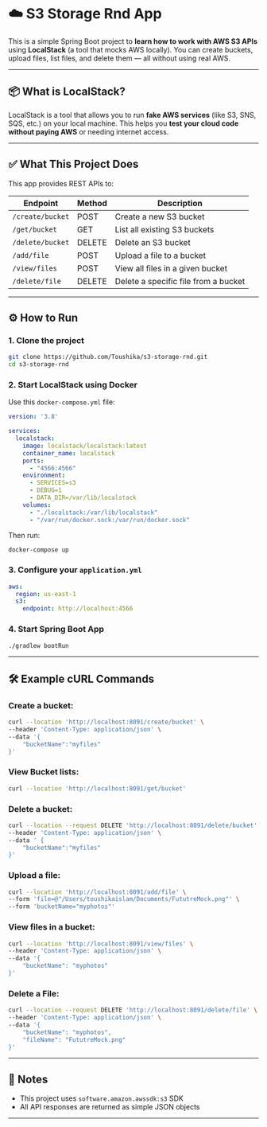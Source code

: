 

# ☁️ S3 Storage Rnd App

This is a simple Spring Boot project to **learn how to work with AWS S3 APIs** using **LocalStack** (a tool that mocks AWS locally). You can create buckets, upload files, list files, and delete them — all without using real AWS.

---

## 📦 What is LocalStack?

LocalStack is a tool that allows you to run **fake AWS services** (like S3, SNS, SQS, etc.) on your local machine.
This helps you **test your cloud code without paying AWS** or needing internet access.

---

## ✅ What This Project Does

This app provides REST APIs to:

| Endpoint         | Method | Description                          |
| ---------------- | ------ | ------------------------------------ |
| `/create/bucket` | POST   | Create a new S3 bucket               |
| `/get/bucket`    | GET    | List all existing S3 buckets         |
| `/delete/bucket` | DELETE | Delete an S3 bucket                  |
| `/add/file`      | POST   | Upload a file to a bucket            |
| `/view/files`    | POST   | View all files in a given bucket     |
| `/delete/file`   | DELETE | Delete a specific file from a bucket |

---

## ⚙️ How to Run

### 1. Clone the project

```bash
git clone https://github.com/Toushika/s3-storage-rnd.git
cd s3-storage-rnd
```

### 2. Start LocalStack using Docker

Use this `docker-compose.yml` file:

```yaml
version: '3.8'

services:
  localstack:
    image: localstack/localstack:latest
    container_name: localstack
    ports:
      - "4566:4566"
    environment:
      - SERVICES=s3
      - DEBUG=1
      - DATA_DIR=/var/lib/localstack
    volumes:
      - "./localstack:/var/lib/localstack"
      - "/var/run/docker.sock:/var/run/docker.sock"
```

Then run:

```bash
docker-compose up
```

### 3. Configure your `application.yml`

```yaml
aws:
  region: us-east-1
  s3:
    endpoint: http://localhost:4566
```

### 4. Start Spring Boot App

```bash
./gradlew bootRun
```

---

## 🛠 Example cURL Commands

### Create a bucket:
```bash
curl --location 'http://localhost:8091/create/bucket' \
--header 'Content-Type: application/json' \
--data '{
    "bucketName":"myfiles"
}'
```

### View Bucket lists:
```bash
curl --location 'http://localhost:8091/get/bucket'
```

### Delete a bucket:
```bash
curl --location --request DELETE 'http://localhost:8091/delete/bucket' \
--header 'Content-Type: application/json' \
--data ' {
    "bucketName":"myfiles"
}'
```

### Upload a file:

```bash
curl --location 'http://localhost:8091/add/file' \
--form 'file=@"/Users/toushikaislam/Documents/FututreMock.png"' \
--form 'bucketName="myphotos"'
```

### View files in a bucket:

```bash
curl --location 'http://localhost:8091/view/files' \
--header 'Content-Type: application/json' \
--data '{
    "bucketName": "myphotos"
}'
```

### Delete a File:

```bash
curl --location --request DELETE 'http://localhost:8091/delete/file' \
--header 'Content-Type: application/json' \
--data '{
    "bucketName": "myphotos",
    "fileName": "FututreMock.png"
}'
```
---

## 📝 Notes
* This project uses `software.amazon.awssdk:s3` SDK
* All API responses are returned as simple JSON objects

---

